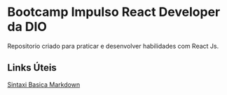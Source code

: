 # Bootcamp Impulso React Developer da DIO

Repositorio criado para praticar e desenvolver habilidades com React Js.

## Links Úteis

[Sintaxi Basica Markdown](https://www.markdownguide.org/basic-syntax/)
